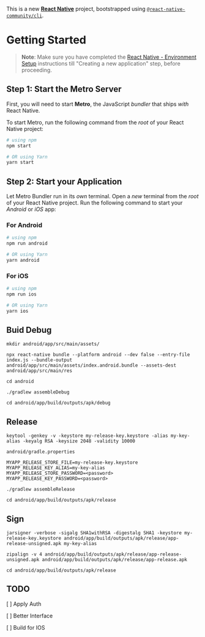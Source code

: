 This is a new [**React Native**](https://reactnative.dev) project, bootstrapped using [`@react-native-community/cli`](https://github.com/react-native-community/cli).

# Getting Started

>**Note**: Make sure you have completed the [React Native - Environment Setup](https://reactnative.dev/docs/environment-setup) instructions till "Creating a new application" step, before proceeding.

## Step 1: Start the Metro Server

First, you will need to start **Metro**, the JavaScript _bundler_ that ships _with_ React Native.

To start Metro, run the following command from the _root_ of your React Native project:

```bash
# using npm
npm start

# OR using Yarn
yarn start
```

## Step 2: Start your Application

Let Metro Bundler run in its _own_ terminal. Open a _new_ terminal from the _root_ of your React Native project. Run the following command to start your _Android_ or _iOS_ app:

### For Android

```bash
# using npm
npm run android

# OR using Yarn
yarn android
```

### For iOS

```bash
# using npm
npm run ios

# OR using Yarn
yarn ios
```

## Buid Debug

`mkdir android/app/src/main/assets/`

`npx react-native bundle --platform android --dev false --entry-file index.js --bundle-output android/app/src/main/assets/index.android.bundle --assets-dest android/app/src/main/res`

`cd android`

`./gradlew assembleDebug`

`cd android/app/build/outputs/apk/debug`


## Release

`keytool -genkey -v -keystore my-release-key.keystore -alias my-key-alias -keyalg RSA -keysize 2048 -validity 10000`

`android/gradle.properties`

```
MYAPP_RELEASE_STORE_FILE=my-release-key.keystore
MYAPP_RELEASE_KEY_ALIAS=my-key-alias
MYAPP_RELEASE_STORE_PASSWORD=<password>
MYAPP_RELEASE_KEY_PASSWORD=<password>
```

`./gradlew assembleRelease`

`cd android/app/build/outputs/apk/release`

## Sign

`jarsigner -verbose -sigalg SHA1withRSA -digestalg SHA1 -keystore my-release-key.keystore android/app/build/outputs/apk/release/app-release-unsigned.apk my-key-alias`

`zipalign -v 4 android/app/build/outputs/apk/release/app-release-unsigned.apk android/app/build/outputs/apk/release/app-release.apk`

`cd android/app/build/outputs/apk/release`


## TODO
[ ] Apply Auth

[ ] Better Interface

[ ] Build for IOS